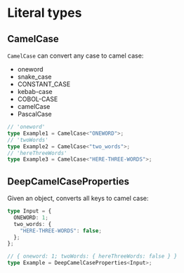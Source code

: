 # Literal types

## CamelCase

`CamelCase` can convert any case to camel case:

- oneword
- snake_case
- CONSTANT_CASE
- kebab-case
- COBOL-CASE
- camelCase
- PascalCase

```typescript
// 'oneword'
type Example1 = CamelCase<"ONEWORD">;
// 'twoWords'
type Example2 = CamelCase<"two_words">;
// 'hereThreeWords'
type Example3 = CamelCase<"HERE-THREE-WORDS">;
```

## DeepCamelCaseProperties

Given an object, converts all keys to camel case:

```typescript
type Input = {
  ONEWORD: 1;
  two_words: {
    "HERE-THREE-WORDS": false;
  };
};

// { oneword: 1; twoWords: { hereThreeWords: false } }
type Example = DeepCamelCaseProperties<Input>;
```
